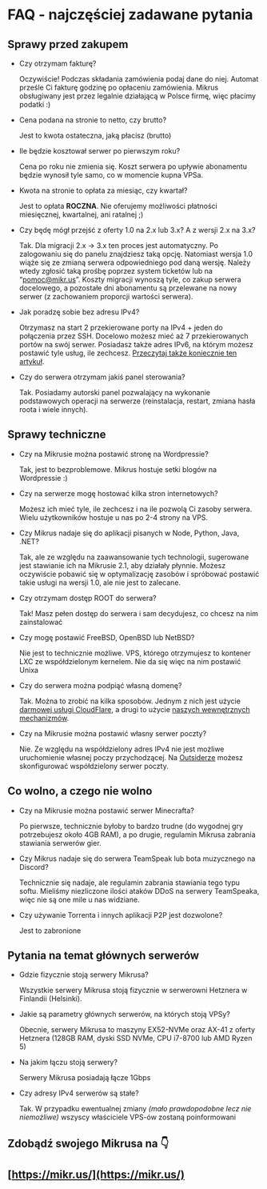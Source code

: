 # FAQ - najczęściej zadawane pytania

## Sprawy przed zakupem

- Czy otrzymam fakturę?
    
    Oczywiście! Podczas składania zamówienia podaj dane do niej. Automat prześle Ci fakturę godzinę po opłaceniu zamówienia. Mikrus obsługiwany jest przez legalnie działającą w Polsce firmę, więc płacimy podatki :) 
    
- Cena podana na stronie to netto, czy brutto?
    
    Jest to kwota ostateczna, jaką płacisz (brutto)
    
- Ile będzie kosztował serwer po pierwszym roku?
    
    Cena po roku nie zmienia się. Koszt serwera po upływie abonamentu będzie wynosił tyle samo, co w momencie kupna VPSa.
    
- Kwota na stronie to opłata za miesiąc, czy kwartał?
    
    Jest to opłata **ROCZNA**. Nie oferujemy możliwości płatności miesięcznej, kwartalnej, ani ratalnej ;)
    
- Czy będę mógł przejść z oferty 1.0 na 2.x lub 3.x? A z wersji 2.x na 3.x?
    
    Tak. Dla migracji 2.x → 3.x ten proces jest automatyczny. Po zalogowaniu się do panelu znajdziesz taką opcję. Natomiast wersja 1.0 wiąże się ze zmianą serwera odpowiedniego pod daną wersję. Należy wtedy zgłosić taką prośbę poprzez system ticketów lub na “pomoc@mikr.us”.
    Koszty migracji wynoszą tyle, co zakup serwera docelowego, a pozostałe dni abonamentu są przelewane na nowy serwer (z zachowaniem proporcji wartości serwera).
    
- Jak poradzę sobie bez adresu IPv4?
    
    Otrzymasz na start 2 przekierowane porty na IPv4 + jeden do połączenia przez SSH. Docelowo możesz mieć aż 7 przekierowanych portów na swój serwer. Posiadasz także adres IPv6, na którym możesz postawić tyle usług, ile zechcesz. [Przeczytaj także koniecznie ten artykuł](../o_co_chodzi_z_ipv6).
    
- Czy do serwera otrzymam jakiś panel sterowania?
    
    Tak. Posiadamy autorski panel pozwalający na wykonanie podstawowych operacji na serwerze (reinstalacja, restart, zmiana hasła roota i wiele innych).
    

## Sprawy techniczne

- Czy na Mikrusie można postawić stronę na Wordpressie?
    
    Tak, jest to bezproblemowe. Mikrus hostuje setki blogów na Wordpressie :) 
    
- Czy na serwerze mogę hostować kilka stron internetowych?
    
    Możesz ich mieć tyle, ile zechcesz i na ile pozwolą Ci zasoby serwera. Wielu użytkowników hostuje u nas po 2-4 strony na VPS.
    
- Czy Mikrus nadaje się do aplikacji pisanych w Node, Python, Java, .NET?
    
    Tak, ale ze względu na zaawansowanie tych technologii, sugerowane jest stawianie ich na Mikrusie 2.1, aby działały płynnie. Możesz oczywiście pobawić się w optymalizację zasobów i spróbować postawić takie usługi na wersji 1.0, ale nie jest to zalecane.
    
- Czy otrzymam dostęp ROOT do serwera?
    
    Tak! Masz pełen dostęp do serwera i sam decydujesz, co chcesz na nim zainstalować
    
- Czy mogę postawić FreeBSD, OpenBSD lub NetBSD?
    
    Nie jest to technicznie możliwe. VPS, którego otrzymujesz to kontener LXC ze współdzielonym kernelem. Nie da się więc na nim postawić Unixa
    
- Czy do serwera można podpiąć własną domenę?
    
    Tak. Można to zrobić na kilka sposobów. Jednym z nich jest użycie [darmowej usługi CloudFlare](../podpiecie_domeny_przez_cloudflare), a drugi to użycie [naszych wewnętrznych mechanizmów](../cytrus).

- Czy na Mikrusie można postawić własny serwer poczty?

    Nie. Ze względu na współdzielony adres IPv4 nie jest możliwe uruchomienie własnej poczy przychodzącej. Na [Outsiderze](../outsider) możesz skonfigurować współdzielony serwer poczty. 


    

## Co wolno, a czego nie wolno

- Czy na Mikrusie można postawić serwer Minecrafta?
    
    Po pierwsze, technicznie byłoby to bardzo trudne (do wygodnej gry potrzebujesz około 4GB RAM), a po drugie, regulamin Mikrusa zabrania stawiania serwerów gier.
    
- Czy Mikrus nadaje się do serwera TeamSpeak lub bota muzycznego na Discord?
    
    Technicznie się nadaje, ale regulamin zabrania stawiania tego typu softu. Mieliśmy niezliczone ilości ataków DDoS na serwery TeamSpeaka, więc nie są one mile u nas widziane.
    
- Czy używanie Torrenta i innych aplikacji P2P jest dozwolone?
    
    Jest to zabronione
    

## Pytania na temat głównych serwerów

- Gdzie fizycznie stoją serwery Mikrusa?
    
    Wszystkie serwery Mikrusa stoją fizycznie w serwerowni Hetznera w Finlandii (Helsinki).
    
- Jakie są parametry głównych serwerów, na których stoją VPSy?
    
    Obecnie, serwery Mikrusa to maszyny EX52-NVMe oraz AX-41 z oferty Hetznera (128GB RAM, dyski SSD NVMe, CPU i7-8700 lub AMD Ryzen 5) 
    
- Na jakim łączu stoją serwery?
    
    Serwery Mikrusa posiadają łącze 1Gbps

- Czy adresy IPv4 serwerów są stałe?

    Tak. W przypadku ewentualnej zmiany *(mało prawdopodobne lecz nie niemożliwe)* wszyscy właściciele VPS-ów zostaną poinformowani
    

## Zdobądź swojego Mikrusa na 👇

## [https://mikr.us/](https://mikr.us/)